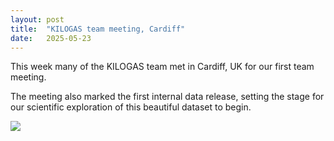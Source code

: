 ```yaml
---
layout: post
title:  "KILOGAS team meeting, Cardiff"
date:   2025-05-23
---
```


<p class="intro"><span class="dropcap"></span>This week many of the KILOGAS team met in Cardiff, UK for our first team meeting.</p>

The meeting also marked the first internal data release, setting the stage for our scientific exploration of this beautiful dataset to begin.

<img src='../../assets/img/KILOGAS_teammeeting_photo.png'>
